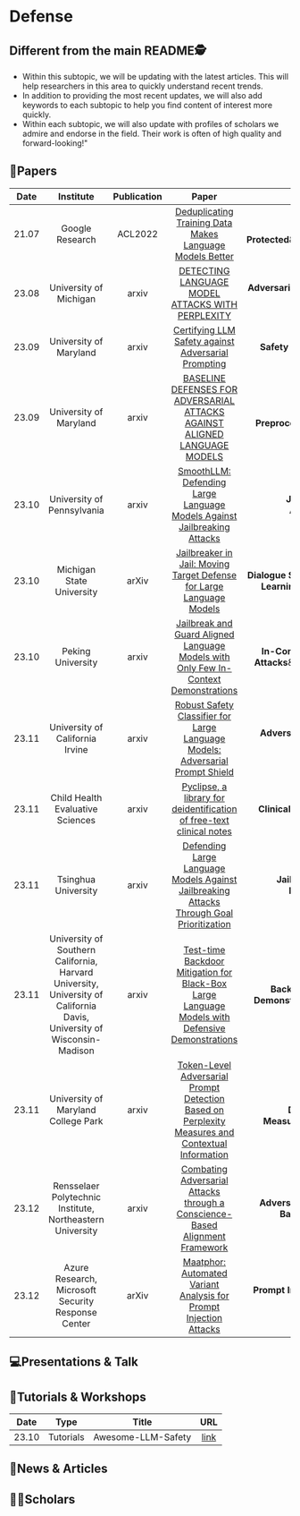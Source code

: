 # Defense

## Different from the main README🕵️

- Within this subtopic, we will be updating with the latest articles. This will help researchers in this area to quickly understand recent trends.
- In addition to providing the most recent updates, we will also add keywords to each subtopic to help you find content of interest more quickly.
- Within each subtopic, we will also update with profiles of scholars we admire and endorse in the field. Their work is often of high quality and forward-looking!"


## 📑Papers

| Date  |                                                       Institute                                                        | Publication |                                                                Paper                                                                 |                                     Keywords                                      |
|:-----:|:----------------------------------------------------------------------------------------------------------------------:|:-----------:|:------------------------------------------------------------------------------------------------------------------------------------:|:---------------------------------------------------------------------------------:|
| 21.07 |                                                    Google Research                                                     |   ACL2022   |               [Deduplicating Training Data Makes Language Models Better](https://aclanthology.org/2022.acl-long.577/)                |             **Privacy Protected**&**Deduplication**&**Memorization**              |
| 23.08 |                                                 University of Michigan                                                 |    arxiv    |                        [DETECTING LANGUAGE MODEL ATTACKS WITH PERPLEXITY](https://arxiv.org/abs/2308.14132v3)                        |           **Adversarial Suffixes**&**Perplexity**&**Attack Detection**            |
| 23.09 |                                                 University of Maryland                                                 |    arxiv    |                       [Certifying LLM Safety against Adversarial Prompting](https://arxiv.org/abs/2309.02705)                        |                     **Safety Filter**&**Adversarial Prompts**                     |
| 23.09 |                                                 University of Maryland                                                 |    arxiv    |            [BASELINE DEFENSES FOR ADVERSARIAL ATTACKS AGAINST ALIGNED LANGUAGE MODELS](https://arxiv.org/abs/2309.00614)             |          **Perplexity**&**Input Preprocessing**&**Adversarial Training**          |
| 23.10 |                                               University of Pennsylvania                                               |    arxiv    |             [SmoothLLM: Defending Large Language Models Against Jailbreaking Attacks](https://arxiv.org/abs/2310.03684)              |               **Jailbreak**&**Adversarial Attack**&**Perturbation**               |
| 23.10 |                                               Michigan State University                                                |    arXiv    |               [Jailbreaker in Jail: Moving Target Defense for Large Language Models](https://arxiv.org/abs/2310.02417)               |  **Dialogue System**&**Trustworthy Machine Learning**&**Moving Target Defense**   |
| 23.10 |                                                   Peking University                                                    |    arxiv    |       [Jailbreak and Guard Aligned Language Models with Only Few In-Context Demonstrations](https://arxiv.org/abs/2310.06387)        |   **In-Context Learning**&**Adversarial Attacks**&**In-Context Demonstrations**   |
| 23.11 |                                            University of California Irvine                                             |    arxiv    |          [Robust Safety Classifier for Large Language Models: Adversarial Prompt Shield](https://arxiv.org/abs/2311.00172)           |                **Adversarial Prompt Shield**&**Safety Classifier**                |
| 23.11 |                                            Child Health Evaluative Sciences                                            |    arxiv    |               [Pyclipse, a library for deidentification of free-text clinical notes](https://arxiv.org/abs/2311.02748)               |                    **Clinical Text Data**&**Deidentification**                    |
| 23.11 |                                                  Tsinghua University                                                   |    arxiv    |     [Defending Large Language Models Against Jailbreaking Attacks Through Goal Prioritization](https://arxiv.org/abs/2311.09096)     |            **Jailbreaking Attacks**&**Goal Prioritization**&**Safety**            |
| 23.11 | University of Southern California, Harvard University, University of California Davis, University of Wisconsin-Madison |    arxiv    | [Test-time Backdoor Mitigation for Black-Box Large Language Models with Defensive Demonstrations](https://arxiv.org/abs/2311.09763)  |      **Backdoor Attacks**&**Defensive Demonstrations**&**Test-Time Defense**      |
| 23.11 |                                          University of Maryland College Park                                           |    arxiv    | [Token-Level Adversarial Prompt Detection Based on Perplexity Measures and Contextual Information](https://arxiv.org/abs/2311.11509) | **Adversarial Prompt Detection**&**Perplexity Measures**&**Token-level Analysis** |
| 23.12 |                               Rensselaer Polytechnic Institute, Northeastern University                                |    arxiv    |           [Combating Adversarial Attacks through a Conscience-Based Alignment Framework](https://arxiv.org/abs/2312.00029)           |         **Adversarial Attacks**&**Conscience-Based Alignment**&**Safety**         |
| 23.12 |                                   Azure Research, Microsoft Security Response Center                                   |    arXiv    |                [Maatphor: Automated Variant Analysis for Prompt Injection Attacks](https://arxiv.org/abs/2312.11513)                 |            **Prompt Injection Attacks**&**Automated Variant Analysis**            |



## 💻Presentations & Talk


## 📖Tutorials & Workshops

| Date  |   Type    |       Title        |                         URL                          |
|:-----:|:---------:|:------------------:|:----------------------------------------------------:|
| 23.10 | Tutorials | Awesome-LLM-Safety | [link](https://github.com/ydyjya/Awesome-LLM-Safety) |

## 📰News & Articles

## 🧑‍🏫Scholars
